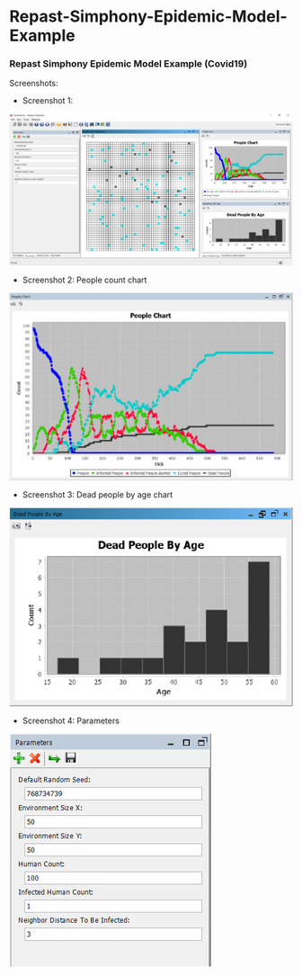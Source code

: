 # Repast-Simphony-Epidemic-Model-Example
### Repast Simphony Epidemic Model Example (Covid19)

Screenshots:
* Screenshot 1: 

![Alt text](/Screenshots/1.PNG?raw=true "Repast Simphony Screenshot")

* Screenshot 2: People count chart

![Alt text](/Screenshots/2.PNG?raw=true "Repast Simphony Screenshot")

* Screenshot 3: Dead people by age chart

![Alt text](/Screenshots/3.PNG?raw=true "Repast Simphony Screenshot")

* Screenshot 4: Parameters

![Alt text](/Screenshots/4.PNG?raw=true "Repast Simphony Screenshot")

